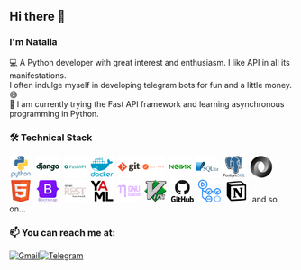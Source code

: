 ## Hi there 👋
### I'm Natalia
:computer: A Python developer with great interest and enthusiasm. I like API in all its manifestations.\
I often indulge myself in developing telegram bots for fun and a little money.:sweat_smile:\
🌱 I am currently trying the Fast API framework and learning asynchronous programming in Python.

### 🛠 Technical Stack
  <div>
    <img src="https://github.com/devicons/devicon/blob/master/icons/python/python-original-wordmark.svg" title="Python" alt="Python" width="40" height="40"/>&nbsp;
    <img src="https://github.com/devicons/devicon/blob/master/icons/django/django-plain-wordmark.svg" title="Django" alt="Django" width="40" height="40"/>&nbsp;
    <img src="https://github.com/devicons/devicon/blob/master/icons/fastapi/fastapi-plain-wordmark.svg" title="FastAPI" alt="FastAPI" width="40" height="40"/>&nbsp;
    <img src="https://github.com/devicons/devicon/blob/master/icons/docker/docker-plain-wordmark.svg" title="Docker" alt="Docker" width="40" height="40"/>&nbsp;
    <img src="https://github.com/devicons/devicon/blob/master/icons/git/git-original-wordmark.svg" title="Git" **alt="Git" width="40" height="40"/>
    <img src="https://github.com/devicons/devicon/blob/master/icons/postman/postman-original-wordmark.svg" title="Postman" alt="Postman" width="40" height="40"/>&nbsp;
    <img src="https://github.com/devicons/devicon/blob/master/icons/nginx/nginx-original.svg" title="Nginx" alt="Nginx" width="40" height="40"/>&nbsp;
    <img src="https://github.com/devicons/devicon/blob/master/icons/sqlite/sqlite-original-wordmark.svg" title="SQLite" alt="SQLite" width="40" height="40"/>&nbsp;
    <img src="https://github.com/devicons/devicon/blob/master/icons/postgresql/postgresql-original-wordmark.svg" title="PostgreeSQL"  alt="PostgreeSQL" width="40" height="40"/>&nbsp;
    <img src="https://github.com/devicons/devicon/blob/master/icons/json/json-original.svg"  title="json" alt="json" width="40" height="40"/>&nbsp;
    <img src="https://github.com/devicons/devicon/blob/master/icons/html5/html5-original.svg" title="HTML5" alt="HTML" width="40" height="40"/>&nbsp;
    <img src="https://github.com/devicons/devicon/blob/master/icons/bootstrap/bootstrap-original-wordmark.svg" title="Bootstrap" alt="Bootstrap" width="40" height="40"/>&nbsp;
    <img src="https://github.com/devicons/devicon/blob/master/icons/djangorest/djangorest-original.svg" title="DjangoRest"  alt="DjangoRest" width="40" height="40"/>&nbsp;
    <img src="https://github.com/devicons/devicon/blob/master/icons/yaml/yaml-original.svg" title="YAML" alt="YAML" width="40" height="40"/>&nbsp;
    <img src="https://github.com/devicons/devicon/blob/master/icons/nano/nano-plain-wordmark.svg" title="Nano" alt="Nano" width="40" height="40"/>&nbsp;
    <img src="https://github.com/devicons/devicon/blob/master/icons/vim/vim-original.svg" title="Vim" alt="Vim" width="40" height="40"/>&nbsp;
    <img src="https://github.com/devicons/devicon/blob/master/icons/github/github-original-wordmark.svg" title="GitHub" alt="GitHub" width="40" height="40"/>&nbsp;
    <img src="https://github.com/devicons/devicon/blob/master/icons/githubactions/githubactions-original.svg" title="GitHubActions" alt="GitHubActions" width="40" height="40"/>&nbsp;
    <img src="https://github.com/devicons/devicon/blob/master/icons/notion/notion-original.svg" title="Notion" alt="Notion" width="40" height="40"/>&nbsp;
    and so on...
  </div>

### 📫 You can reach me at:

[![Gmail](https://1.bp.blogspot.com/-lzoUL6Iz0RY/YdnPXtcASSI/AAAAAAAAKQk/y_Lmzq_1qyocMZsGwAGo3k_iW1hzZpNogCNcBGAsYHQ/s199/gmail-to-get-new-icon-as-part-of-g-suite-rebranding.jpg)](mailto:momtheprogram@gmail.com/ "Write me an email")[![Telegram](https://content.foto.my.mail.ru/mail/sandalovanv/_blogs/i-343.jpg)](https://t.me/mom_of_code/ "Send me a message")

<!--
**momtheprogram/momtheprogram** is a ✨ _special_ ✨ repository because its `README.md` (this file) appears on your GitHub profile.

Here are some ideas to get you started:

- 🔭 I’m currently working on ...
- 🌱 I’m currently learning ...
- 👯 I’m looking to collaborate on ...
- 🤔 I’m looking for help with ...
- 💬 Ask me about ...
- 📫 How to reach me: ...
- 😄 Pronouns: ...
- ⚡ Fun fact: ...
-->


